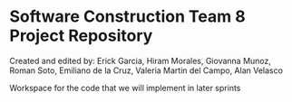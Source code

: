 # Software Construction Team 8 Project Repository
Created and edited by: Erick Garcia, Hiram Morales, Giovanna Munoz, Roman Soto, Emiliano de la Cruz, Valeria Martin del Campo, Alan Velasco

Workspace for the code that we will implement in later sprints
